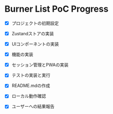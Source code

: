 # Burner List PoC Progress

- [x] プロジェクトの初期設定
- [x] Zustandストアの実装
- [x] UIコンポーネントの実装
- [x] 機能の実装
- [x] セッション管理とPWAの実装
- [x] テストの実装と実行
- [x] README.mdの作成
- [x] ローカル動作確認
- [x] ユーザーへの結果報告

